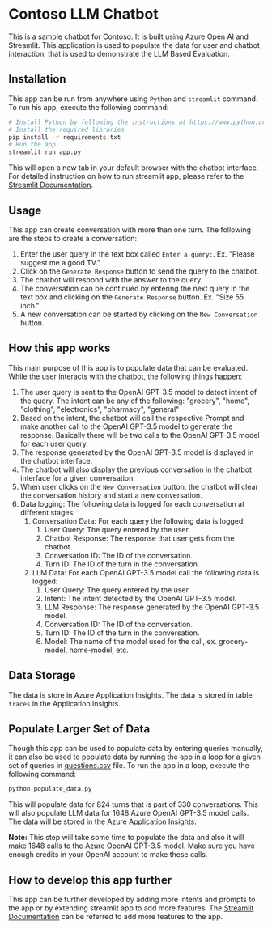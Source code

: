 # Contoso LLM Chatbot

This is a sample chatbot for Contoso. It is built using Azure Open AI and Streamlit.
This application is used to populate the data for user and chatbot interaction, that is used to demonstrate the LLM Based Evaluation.

## Installation

This app can be run from anywhere using `Python` and `streamlit` command. To run his app, execute the following command:

```bash
# Install Python by following the instructions at https://www.python.org/downloads/
# Install the required libraries
pip install -r requirements.txt
# Run the app
streamlit run app.py
```

This will open a new tab in your default browser with the chatbot interface. For detailed instruction on how to run streamlit app, please refer to the [Streamlit Documentation](https://docs.streamlit.io/develop/concepts/architecture/run-your-app).

## Usage

This app can create conversation with more than one turn. The following are the steps to create a conversation:

1. Enter the user query in the text box called `Enter a query:`. Ex. "Please suggest me a good TV."
1. Click on the `Generate Response` button to send the query to the chatbot.
1. The chatbot will respond with the answer to the query.
1. The conversation can be continued by entering the next query in the text box and clicking on the `Generate Response` button. Ex. "Size 55 inch."
1. A new conversation can be started by clicking on the `New Conversation` button.

## How this app works

This main purpose of this app is to populate data that can be evaluated. While the user interacts with the chatbot, the following things happen:

1. The user query is sent to the OpenAI GPT-3.5 model to detect intent of the query. The intent can be any of the following: "grocery", "home", "clothing", "electronics", "pharmacy", "general"
1. Based on the intent, the chatbot will call the respective Prompt and make another call to the OpenAI GPT-3.5 model to generate the response. Basically there will be two calls to the OpenAI GPT-3.5 model for each user query.
1. The response generated by the OpenAI GPT-3.5 model is displayed in the chatbot interface.
1. The chatbot will also display the previous conversation in the chatbot interface for a given conversation.
1. When user clicks on the `New Conversation` button, the chatbot will clear the conversation history and start a new conversation.
1. Data logging: The following data is logged for each conversation at different stages:
    1. Conversation Data: For each query the following data is logged:
        1. User Query: The query entered by the user.
        1. Chatbot Response: The response that user gets from the chatbot.
        1. Conversation ID: The ID of the conversation.
        1. Turn ID: The ID of the turn in the conversation.
    1. LLM Data: For each OpenAI GPT-3.5 model call the following data is logged:
        1. User Query: The query entered by the user.
        1. Intent: The intent detected by the OpenAI GPT-3.5 model.
        1. LLM Response: The response generated by the OpenAI GPT-3.5 model.
        1. Conversation ID: The ID of the conversation.
        1. Turn ID: The ID of the turn in the conversation.
        1. Model: The name of the model used for the call, ex. grocery-model, home-model, etc.

## Data Storage

The data is store in Azure Application Insights. The data is stored in table `traces` in the Application Insights. 

## Populate Larger Set of Data

Though this app can be used to populate data by entering queries manually, it can also be used to populate data by running the app in a loop for a given set of queries in [questions.csv](./questions.csv) file. To run the app in a loop, execute the following command:

```bash
python populate_data.py
```

This will populate data for 824 turns that is part of 330 conversations. This will also populate LLM data for 1648 Azure OpenAI GPT-3.5 model calls. The data will be stored in the Azure Application Insights.

**Note:** This step will take some time to populate the data and also it will make 1648 calls to the Azure OpenAI GPT-3.5 model. Make sure you have enough credits in your OpenAI account to make these calls.

## How to develop this app further

This app can be further developed by adding more intents and prompts to the app or by extending streamlit app to add more features. The [Streamlit Documentation](https://docs.streamlit.io/develop/concepts/design) can be referred to add more features to the app.
